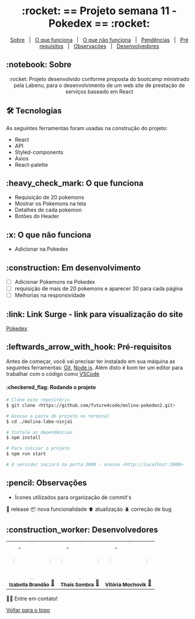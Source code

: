 <h1 align="center" id="top">:rocket: == Projeto semana 11 - Pokedex == :rocket:</h1>


<p align="center">
  <a href="#sobre">Sobre</a> &#xa0; | &#xa0; 
  <a href="#funciona">O que funciona</a> &#xa0; | &#xa0;
  <a href="#nao-funciona">O que não funciona</a> &#xa0; | &#xa0;
  <a href="#pendente">Pendências</a> &#xa0; | &#xa0;
  <a href="#requisitos">Pré requisitos</a> &#xa0; | &#xa0;
  <a href="#observacoes">Observações</a> &#xa0; | &#xa0;
  <a href="#desenvolvedores">Desenvolvedores</a>
</p>

<h2 id="sobre">:notebook: Sobre </h2>

<p align="center">:rocket: Projeto desenvolvido conforme proposta do bootcamp ministrado pela Labenu, para o desenvolvimento de um web site de prestação de serviços baseado em React </p>

<h2 id="tecnologias"> 🛠 Tecnologias </h2>

As seguintes ferramentas foram usadas na construção do projeto:

* React
* API
* Styled-components
* Axios
* React-palette

<h2 id="funciona">:heavy_check_mark: O que funciona</h2>

* Requisição de 20 pokemons
* Mostrar os Pokemons na tela
* Detalhes de cada pokemon
* Botões do Header

<h2 id="nao-funciona">:x: O que não funciona</h2>

* Adicionar na Pokedex
 
<h2 id="pendente">:construction: Em desenvolvimento</h2>

- [ ] Adicionar Pokemons na Pokedex
- [ ] requisição de mais de 20 pokemons e aparecer 30 para cada página
- [ ] Melhorias na responsividade

<h2 id="link">:link: Link Surge - link para visualização do site</h2>
 <a href="">Pokedex</a>

<!-- <h2 id="imagens">:computer: Imagens Desktop</h2>

- **Página inicial**
<img src="https://github.com/future4code/molina-labe-ninja1/blob/451ac6f9a803959e7fcc20cc53110ede37dd4daf/documents/site_img_overview/04_labeninjas-nav.gif" alt="Navegação Animada" width="500"/>

para mais imagens do site, poderá ser acessado o diretório de [imagens](https://github.com/future4code/molina-labe-ninja1/tree/451ac6f9a803959e7fcc20cc53110ede37dd4daf/documents/site_img_overview)

[comment]: <> (<h2>:iphone: Imagens Mobile</h2> - **Página Inicial**<hr></hr>) -->

<h2 id="requisitos">:leftwards_arrow_with_hook: Pré-requisitos</h2>

Antes de começar, você vai precisar ter instalado em sua máquina as seguintes ferramentas:
[Git](https://git-scm.com), [Node.js](https://nodejs.org/en/). 
Além disto é bom ter um editor para trabalhar com o código como [VSCode](https://code.visualstudio.com/)

<h4>:checkered_flag: Rodando o projeto </h4>

```bash
# Clone este repositório
$ git clone <https://github.com/future4code/molina-pokedex2.git>

# Acesse a pasta do projeto no terminal
$ cd ./molina-labe-ninja1

# Instale as dependências
$ npm install

# Para iniciar o projeto
$ npm run start

# O servidor inciará na porta:3000 - acesse <http://localhost:3000>
```

<h2 id="observacoes">:pencil: Observações</h2>

- Ícones utilizados para organização de commit's

:checkered_flag: release
:package: nova funcionalidade 
:arrow_up: atualização 
:beetle: correção de bug


<h2 id="desenvolvedores">:construction_worker: Desenvolvedores</h2>

<table> 
<tr>

 <td align="center"><a href="https://github.com/bellacbs"><img style="border-radius: 50%" src="https://avatars.githubusercontent.com/u/35279793?v=4" width="100px" alt=""/>
 <br />
 <sub><b>Izabella Brandão</b></sub></a> <a href="https://github.com/bellacbs">🚀</a></td>

 <td align="center"><a href="https://github.com/tshadz"><img style="border-radius: 50%" src="https://avatars.githubusercontent.com/u/80704054?v=4" width="100px" alt=""/>
 <br />
 <sub><b>Thaís Sombra</b></sub></a> <a href="https://github.com/tshadz">🚀</a></td>
 
 <td align="center"><a href="https://github.com/VitoriaMochovik"><img style="border-radius: 50%" src="https://avatars.githubusercontent.com/u/82537066?v=4" width="100px" alt=""/>
 <br />
 <sub><b>Vitória Mochovik</b></sub></a> <a href="https://github.com/VitoriaMochovik">🚀</a></td>


</tr>
</table>

👋🏽 Entre em contato!

<a href="#top">Voltar para o topo</a>
